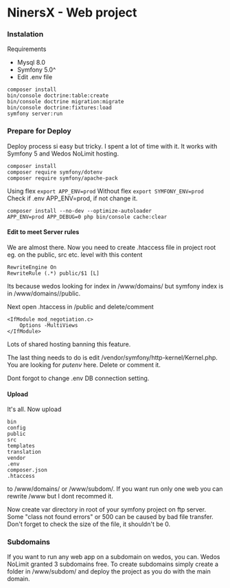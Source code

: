 # NinersX - Web project
### Instalation

Requirements
- Mysql 8.0
- Symfony 5.0^
- Edit .env file
```shell
composer install
bin/console doctrine:table:create
bin/console doctrine migration:migrate
bin/console doctrine:fixtures:load
symfony server:run
```
### Prepare for Deploy
Deploy process si easy but tricky. I spent a lot of time with it. It works with Symfony 5 and Wedos NoLimit hosting.

``` 
composer install
composer require symfony/dotenv
composer require symfony/apache-pack
```
Using flex
```export APP_ENV=prod```
Without flex
```export SYMFONY_ENV=prod```
Check if .env APP_ENV=prod, if not change it.

```
composer install --no-dev --optimize-autoloader
APP_ENV=prod APP_DEBUG=0 php bin/console cache:clear
```

#### Edit to meet Server rules
We are almost there. Now you need to create .htaccess file in project root eg. on the public, src etc. level with this content
```
RewriteEngine On
RewriteRule (.*) public/$1 [L]
```
Its because wedos looking for index in /www/domains/<domain name> but symfony index is in /www/domains/<domain name>/public.

Next open .htaccess in /public and delete/comment 
```
<IfModule mod_negotiation.c>
    Options -MultiViews
</IfModule>
```
Lots of shared hosting banning this feature.

The last thing needs to do is edit /vendor/symfony/http-kernel/Kernel.php. You are looking for _putenv_ here. Delete or comment it. 

Dont forgot to change .env DB connection setting.

#### Upload
It's all. Now upload  
```
bin
config
public
src
templates
translation
vendor
.env
composer.json
.htaccess
```
to /www/domains/<domain name> or /www/subdom/<subdom name>. If you want run only one web you can rewrite /www but I dont recommed it.
    
Now create var directory in root of your symfony project on ftp server. Some "class not found errors" or 500 can be caused by bad file transfer. Don't forget to check the size of the file, it shouldn't be 0.
### Subdomains
If you want to run any web app on a subdomain on wedos, you can. Wedos NoLimit granted 3 subdomains free. To create subdomains simply create a folder in /www/subdom/<Name of you subdomain> and deploy the project as you do with the main domain.
